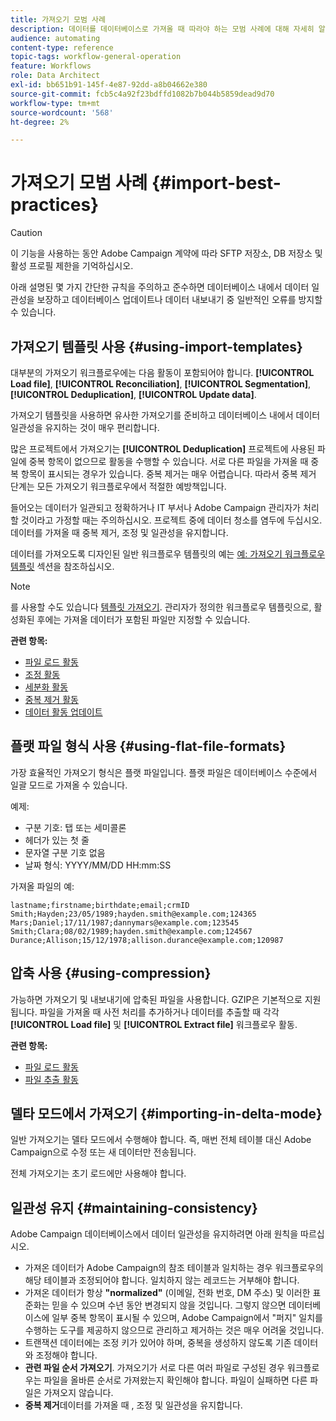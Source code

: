 ```yaml
---
title: 가져오기 모범 사례
description: 데이터를 데이터베이스로 가져올 때 따라야 하는 모범 사례에 대해 자세히 알아보십시오.
audience: automating
content-type: reference
topic-tags: workflow-general-operation
feature: Workflows
role: Data Architect
exl-id: bb651b91-145f-4e87-92dd-a8b04662e380
source-git-commit: fcb5c4a92f23bdffd1082b7b044b5859dead9d70
workflow-type: tm+mt
source-wordcount: '568'
ht-degree: 2%

---
```


# 가져오기 모범 사례 {#import-best-practices}

>[!CAUTION]
>
>이 기능을 사용하는 동안 Adobe Campaign 계약에 따라 SFTP 저장소, DB 저장소 및 활성 프로필 제한을 기억하십시오.

아래 설명된 몇 가지 간단한 규칙을 주의하고 준수하면 데이터베이스 내에서 데이터 일관성을 보장하고 데이터베이스 업데이트나 데이터 내보내기 중 일반적인 오류를 방지할 수 있습니다.

## 가져오기 템플릿 사용 {#using-import-templates}

대부분의 가져오기 워크플로우에는 다음 활동이 포함되어야 합니다. **[!UICONTROL Load file]**, **[!UICONTROL Reconciliation]**, **[!UICONTROL Segmentation]**, **[!UICONTROL Deduplication]**, **[!UICONTROL Update data]**.

가져오기 템플릿을 사용하면 유사한 가져오기를 준비하고 데이터베이스 내에서 데이터 일관성을 유지하는 것이 매우 편리합니다.

많은 프로젝트에서 가져오기는 **[!UICONTROL Deduplication]** 프로젝트에 사용된 파일에 중복 항목이 없으므로 활동을 수행할 수 있습니다. 서로 다른 파일을 가져올 때 중복 항목이 표시되는 경우가 있습니다. 중복 제거는 매우 어렵습니다. 따라서 중복 제거 단계는 모든 가져오기 워크플로우에서 적절한 예방책입니다.

들어오는 데이터가 일관되고 정확하거나 IT 부서나 Adobe Campaign 관리자가 처리할 것이라고 가정할 때는 주의하십시오. 프로젝트 중에 데이터 청소를 염두에 두십시오. 데이터를 가져올 때 중복 제거, 조정 및 일관성을 유지합니다.

데이터를 가져오도록 디자인된 일반 워크플로우 템플릿의 예는 [예: 가져오기 워크플로우 템플릿](../../automating/using/creating-import-workflow-templates.md) 섹션을 참조하십시오.

>[!NOTE]
>
>를 사용할 수도 있습니다 [템플릿 가져오기](../../automating/using/importing-data-with-import-templates.md). 관리자가 정의한 워크플로우 템플릿으로, 활성화된 후에는 가져올 데이터가 포함된 파일만 지정할 수 있습니다.

**관련 항목:**

* [파일 로드 활동](../../automating/using/load-file.md)
* [조정 활동](../../automating/using/reconciliation.md)
* [세분화 활동](../../automating/using/segmentation.md)
* [중복 제거 활동](../../automating/using/deduplication.md)
* [데이터 활동 업데이트](../../automating/using/update-data.md)

## 플랫 파일 형식 사용 {#using-flat-file-formats}

가장 효율적인 가져오기 형식은 플랫 파일입니다. 플랫 파일은 데이터베이스 수준에서 일괄 모드로 가져올 수 있습니다.

예제:

* 구분 기호: 탭 또는 세미콜론
* 헤더가 있는 첫 줄
* 문자열 구분 기호 없음
* 날짜 형식: YYYY/MM/DD HH:mm:SS

가져올 파일의 예:

```
lastname;firstname;birthdate;email;crmID
Smith;Hayden;23/05/1989;hayden.smith@example.com;124365
Mars;Daniel;17/11/1987;dannymars@example.com;123545
Smith;Clara;08/02/1989;hayden.smith@example.com;124567
Durance;Allison;15/12/1978;allison.durance@example.com;120987
```

## 압축 사용 {#using-compression}

가능하면 가져오기 및 내보내기에 압축된 파일을 사용합니다. GZIP은 기본적으로 지원됩니다. 파일을 가져올 때 사전 처리를 추가하거나 데이터를 추출할 때 각각 **[!UICONTROL Load file]** 및 **[!UICONTROL Extract file]** 워크플로우 활동.

**관련 항목:**

* [파일 로드 활동](../../automating/using/load-file.md)
* [파일 추출 활동](../../automating/using/extract-file.md)

## 델타 모드에서 가져오기 {#importing-in-delta-mode}

일반 가져오기는 델타 모드에서 수행해야 합니다. 즉, 매번 전체 테이블 대신 Adobe Campaign으로 수정 또는 새 데이터만 전송됩니다.

전체 가져오기는 초기 로드에만 사용해야 합니다.

## 일관성 유지 {#maintaining-consistency}

Adobe Campaign 데이터베이스에서 데이터 일관성을 유지하려면 아래 원칙을 따르십시오.

* 가져온 데이터가 Adobe Campaign의 참조 테이블과 일치하는 경우 워크플로우의 해당 테이블과 조정되어야 합니다. 일치하지 않는 레코드는 거부해야 합니다.
* 가져온 데이터가 항상 **&quot;normalized&quot;** (이메일, 전화 번호, DM 주소) 및 이러한 표준화는 믿을 수 있으며 수년 동안 변경되지 않을 것입니다. 그렇지 않으면 데이터베이스에 일부 중복 항목이 표시될 수 있으며, Adobe Campaign에서 &quot;퍼지&quot; 일치를 수행하는 도구를 제공하지 않으므로 관리하고 제거하는 것은 매우 어려울 것입니다.
* 트랜잭션 데이터에는 조정 키가 있어야 하며, 중복을 생성하지 않도록 기존 데이터와 조정해야 합니다.
* **관련 파일 순서 가져오기**. 가져오기가 서로 다른 여러 파일로 구성된 경우 워크플로우는 파일을 올바른 순서로 가져왔는지 확인해야 합니다. 파일이 실패하면 다른 파일은 가져오지 않습니다.
* **중복 제거**&#x200B;데이터를 가져올 때 , 조정 및 일관성을 유지합니다.

